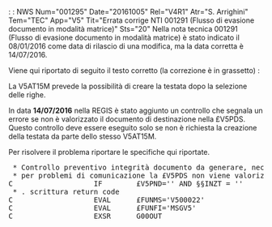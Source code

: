 :  : NWS Num="001295" Date="20161005" Rel="V4R1" Atr="S. Arrighini" Tem="TEC" App="V5" Tit="Errata corrige NTI 001291 (Flusso di evasione     documento in modalità matrice)" Sts="20"
Nella nota tecnica 001291 (Flusso di evasione documento in modalità matrice) è stato indicato il 08/01/2016 come data di rilascio di una modifica, ma la data corretta è 14/07/2016.

Viene qui riportato di seguito il testo corretto (la correzione è in grassetto) : 

La V5AT15M prevede la possibilità di creare la testata dopo la selezione delle righe.

In data <b>14/07/2016</b> nella REGIS è stato aggiunto un controllo che segnala un errore se non è
valorizzato il documento di destinazione nella £V5PDS.
Questo controllo deve essere eseguito solo se non è richiesta la creazione della testata da parte dello stesso V5AT15M.

Per risolvere il problema riportare le specifiche qui riportate.
<pre>
 * Controllo preventivo integrità documento da generare, necessario
 * per problemi di comunicazione la £V5PDS non viene valorizzata
C                   IF        £V5PND='' AND §§INZT = ''               <--- Aggiunta variabile §§INZT
 * . scrittura return code
C                   EVAL      £FUNMS='V500022'
C                   EVAL      £FUNFI='MSGV5'
C                   EXSR      G00OUT
</pre>

